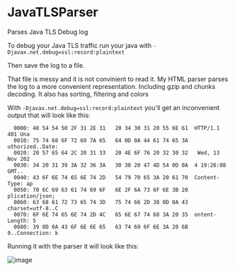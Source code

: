 # JavaTLSParser
Parses Java TLS Debug log

To debug your Java TLS traffic run your java with `-Djavax.net.debug=ssl:record:plaintext`

Then save the log to a file.

That file is messy and it is not convinient to read it.
My HTML parser parses the log to a more convenient representation.
Including gzip and chunks decoding.
It also has sorting, filtering and colors

With `-Djavax.net.debug=ssl:record:plaintext` you'll get an inconvenient output that will look like this:
```
  0000: 48 54 54 50 2F 31 2E 31   20 34 30 31 20 55 6E 61  HTTP/1.1 401 Una
  0010: 75 74 68 6F 72 69 7A 65   64 0D 0A 44 61 74 65 3A  uthorized..Date:
  0020: 20 57 65 64 2C 20 31 33   20 4E 6F 76 20 32 30 32   Wed, 13 Nov 202
  0030: 34 20 31 39 3A 32 36 3A   30 38 20 47 4D 54 0D 0A  4 19:26:08 GMT..
  0040: 43 6F 6E 74 65 6E 74 2D   54 79 70 65 3A 20 61 70  Content-Type: ap
  0050: 70 6C 69 63 61 74 69 6F   6E 2F 6A 73 6F 6E 3B 20  plication/json; 
  0060: 63 68 61 72 73 65 74 3D   75 74 66 2D 38 0D 0A 43  charset=utf-8..C
  0070: 6F 6E 74 65 6E 74 2D 4C   65 6E 67 74 68 3A 20 35  ontent-Length: 5
  0080: 39 0D 0A 43 6F 6E 6E 65   63 74 69 6F 6E 3A 20 6B  9..Connection: k
```

Running it with the parser it will look like this:

![image](https://github.com/user-attachments/assets/1229f25a-3405-49ac-8c68-f47d094f3b9c)
